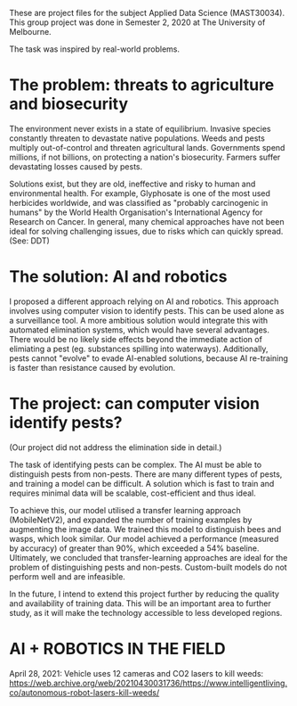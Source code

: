These are project files for the subject Applied Data Science (MAST30034).
This group  project was done in Semester 2, 2020 at The University of Melbourne.

The task was inspired by real-world problems. 

# The problem: threats to agriculture and biosecurity

The environment never exists in a state of equilibrium. Invasive species constantly threaten to devastate native populations. Weeds and pests multiply out-of-control and threaten agricultural lands. Governments spend millions, if not billions, on protecting a nation's biosecurity. Farmers suffer devastating losses caused by pests.

Solutions exist, but they are old, ineffective and risky to human and environmental health. For example, Glyphosate is one of the most used herbicides worldwide, and was classified as "probably carcinogenic in humans" by the World Health Organisation's International Agency for Research on Cancer. In general, many chemical approaches have not been ideal for solving challenging issues, due to risks which can quickly spread. (See: DDT)

# The solution: AI and robotics

I proposed a different approach relying on AI and robotics. This approach involves using computer vision to identify pests. This can be used alone as a surveillance tool. A more ambitious solution would integrate this with automated elimination systems, which would have several advantages. There would be no likely side effects beyond the immediate action of elimiating a pest (eg. substances spilling into waterways). Additionally, pests cannot "evolve" to evade AI-enabled solutions, because AI re-training is faster than resistance caused by evolution.

# The project: can computer vision identify pests?

(Our project did not address the elimination side in detail.)

The task of identifying pests can be complex. The AI must be able to distinguish pests from non-pests. There are many different types of pests, and training a model can be difficult. A solution which is fast to train and requires minimal data will be scalable, cost-efficient and thus ideal.

To achieve this, our model utilised a transfer learning approach (MobileNetV2), and expanded the number of training examples by augmenting the image data.
We trained this model to distinguish bees and wasps, which look similar.
Our model achieved a performance (measured by accuracy) of greater than 90%, which exceeded a 54% baseline.
Ultimately, we concluded that transfer-learning approaches are ideal for the problem of distinguishing pests and non-pests. Custom-built models do not perform well and are infeasible.

In the future, I intend to extend this project further by reducing the quality and availability of training data. This will be an important area to further study, as it will make the technology accessible to less developed regions.

# AI + ROBOTICS IN THE FIELD
April 28, 2021: Vehicle uses 12 cameras and CO2 lasers to kill weeds: https://web.archive.org/web/20210430031736/https://www.intelligentliving.co/autonomous-robot-lasers-kill-weeds/
